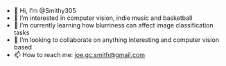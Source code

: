 - 👋 Hi, I’m @Smithy305
- 👀 I’m interested in computer vision, indie music and basketball
- 🌱 I’m currently learning how blurriness can affect image classification tasks
- 💞️ I’m looking to collaborate on anything interesting and computer vision based
- 📫 How to reach me: joe.gc.smith@gmail.com

<!---
Smithy305/Smithy305 is a ✨ special ✨ repository because its `README.md` (this file) appears on your GitHub profile.
You can click the Preview link to take a look at your changes.
--->
